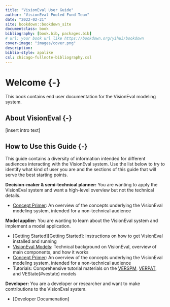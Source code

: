 ```yaml
--- 
title: "VisionEval User Guide"
author: "VisionEval Pooled Fund Team"
date: "2022-02-21"
site: bookdown::bookdown_site
documentclass: book
bibliography: [book.bib, packages.bib]
# url: your book url like https://bookdown.org/yihui/bookdown
cover-image: "images/cover.png"
description: 
biblio-style: apalike
csl: chicago-fullnote-bibliography.csl
---
```


# Welcome {-}

This book contains end user documentation for the VisionEval modeling system.

## About VisionEval {-}

[insert intro text]

## How to Use this Guide {-}

This guide contains a diversity of information intended for different audiences interacting with the VisionEval system. Use the list below to try to identify what kind of user you are and the sections of this guide that will serve the best starting points.

**Decision-maker & semi-technical planner:** You are wanting to apply the VisionEval system and want a high-level overview but not the technical details.

- [Concept Primer](#intro): An overview of the concepts underlying the VisionEval modeling system, intended for a non-technical audience

**Model applier:** You are wanting to learn about the VisionEval system and implement a model application.

- [Getting Started][Getting Started]: Instructions on how to get VisionEval installed and running
- [VisionEval Models](#visionevalmodels): Technical background on VisionEval, overview of main components, and how it works
- [Concept Primer](#conceptprimer): An overview of the concepts underlying the VisionEval modeling system, intended for a non-technical audience
- Tutorials: Comprehensive tutorial materials on the [VERSPM](#verspm), [VERPAT](#verpat), and VEState(#vestate) models

**Developer:** You are a developer or researcher and want to make contributions to the VisionEval system.
- [Developer Documenation]


